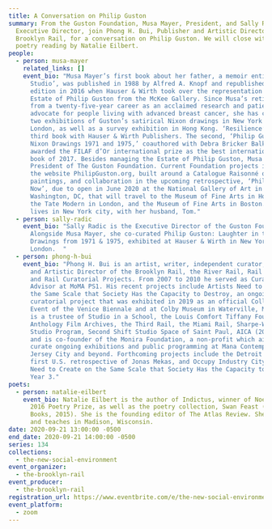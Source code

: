 ```yaml
---
title: A Conversation on Philip Guston
summary: From the Guston Foundation, Musa Mayer, President, and Sally Radic,
  Executive Director, join Phong H. Bui, Publisher and Artistic Director of the
  Brooklyn Rail, for a conversation on Philip Guston. We will close with a
  poetry reading by Natalie Eilbert.
people:
  - person: musa-mayer
    related_links: []
    event_bio: "Musa Mayer’s first book about her father, a memoir entitled ‘Night
      Studio’, was published in 1988 by Alfred A. Knopf and republished in a new
      edition in 2016 when Hauser & Wirth took over the representation of the
      Estate of Philip Guston from the McKee Gallery. Since Musa’s retirement
      from a twenty-five-year career as an acclaimed research and patient
      advocate for people living with advanced breast cancer, she has curated
      two exhibitions of Guston’s satirical Nixon drawings in New York and
      London, as well as a survey exhibition in Hong Kong. ‘Resilience’ is her
      third book with Hauser & Wirth Publishers. The second, ‘Philip Guston:
      Nixon Drawings 1971 and 1975,’ coauthored with Debra Bricker Balken, was
      awarded the FILAF d’Or international prize as the best international art
      book of 2017. Besides managing the Estate of Philip Guston, Musa is
      President of The Guston Foundation. Current Foundation projects include
      the website PhilipGuston.org, built around a Catalogue Raisonné of the
      paintings, and collaboration in the upcoming retrospective, ‘Philip Guston
      Now’, due to open in June 2020 at the National Gallery of Art in
      Washington, DC, that will travel to the Museum of Fine Arts in Houston,
      the Tate Modern in London, and the Museum of Fine Arts in Boston. Musa
      lives in New York city, with her husband, Tom."
  - person: sally-radic
    event_bio: "Sally Radic is the Executive Director of the Guston Foundation.
      Alongside Musa Mayer, she co-curated Philip Guston: Laughter in the Dark,
      Drawings from 1971 & 1975, exhibited at Hauser & Wirth in New York and
      London.  "
  - person: phong-h-bui
    event_bio: "Phong H. Bui is an artist, writer, independent curator, Publisher
      and Artistic Director of the Brooklyn Rail, the River Rail, Rail Editions,
      and Rail Curatorial Projects. From 2007 to 2010 he served as Curatorial
      Advisor at MoMA PS1. His recent projects include Artists Need to Create on
      the Same Scale that Society Has the Capacity to Destroy, an ongoing
      curatorial project that was exhibited in 2019 as an official Collateral
      Event of the Venice Biennale and at Colby Museum in Waterville, Maine. He
      is a trustee of Studio in a School, the Louis Comfort Tiffany Foundation,
      Anthology Film Archives, the Third Rail, the Miami Rail, Sharpe-Walentas
      Studio Program, Second Shift Studio Space of Saint Paul, AICA (2007-2020),
      and is co-founder of the Monira Foundation, a non-profit which aims to
      curate ongoing exhibitions and public programming at Mana Contemporary in
      Jersey City and beyond. Forthcoming projects include the Detroit Rail, the
      first U.S. retrospective of Jonas Mekas, and Occupy Industry City: Artists
      Need to Create on the Same Scale that Society Has the Capacity to Destroy,
      Year 3."
poets:
  - person: natalie-eilbert
    event_bio: Natalie Eilbert is the author of Indictus, winner of Noemi Press's
      2016 Poetry Prize, as well as the poetry collection, Swan Feast (Bloof
      Books, 2015). She is the founding editor of The Atlas Review. She lives
      and teaches in Madison, Wisconsin.
date: 2020-09-21 13:00:00 -0500
end_date: 2020-09-21 14:00:00 -0500
series: 134
collections:
  - the-new-social-environment
event_organizer:
  - the-brooklyn-rail
event_producer:
  - the-brooklyn-rail
registration_url: https://www.eventbrite.com/e/the-new-social-environment-134-a-conversation-on-philip-guston-tickets-121226344259
event_platform:
  - zoom
---
```


